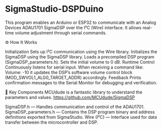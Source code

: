 # SigmaStudio-DSPDuino

This program enables an Arduino or ESP32 to communicate with an Analog Devices ADAU1701 SigmaDSP over the I²C (Wire) interface.
It allows real-time volume adjustment through serial commands.


⚙️ How It Works

Initialization
Sets up I²C communication using the Wire library.
Initializes the SigmaDSP using the SigmaDSP library.
Loads a precompiled DSP program (SigmaDSP_parameters.h).
Sets the initial volume to 0 dB.
Runtime Control
Continuously listens for serial input.
When receiving a command like:
Volume: -10
it updates the DSP’s software volume control block (MOD_SWVOL1_ALG0_TARGET_ADDR) accordingly.
Feedback
Prints confirmation messages to the Serial Monitor for debugging and verification.


🧾 Key Components
MCUdude is a fantastic library to understand the parameters and values.
https://github.com/MCUdude/SigmaDSP

SigmaDSP.h — Handles communication and control of the ADAU1701.
SigmaDSP_parameters.h — Contains the DSP program binary and address definitions exported from SigmaStudio.
Wire (I²C) — Interface used for data transfer between the microcontroller and DSP.
